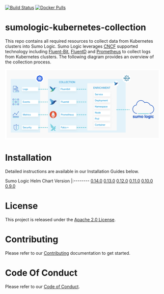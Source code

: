 [![Build Status](https://travis-ci.org/SumoLogic/sumologic-kubernetes-collection.svg?branch=master)](https://travis-ci.org/SumoLogic/sumologic-kubernetes-collection) [![Docker Pulls](https://img.shields.io/docker/pulls/sumologic/kubernetes-fluentd.svg)](https://hub.docker.com/r/sumologic/kubernetes-fluentd) 

# sumologic-kubernetes-collection

This repo contains all required resources to collect data from Kubernetes clusters into Sumo Logic. Sumo Logic leverages [CNCF](https://www.cncf.io) supported technology including [Fluent-Bit](https://fluentbit.io), [FluentD](https://www.fluentd.org) and [Prometheus](https://prometheus.io) to collect logs from Kubernetes clusters. The following diagram provides an overview of the collection process.

![overview](/images/overview.png)

# Installation

Detailed instructions are available in our Installation Guides below.

Sumo Logic Helm Chart Version
|:--------
[0.14.0](./deploy/README.md) 
[0.13.0](https://github.com/SumoLogic/sumologic-kubernetes-collection/blob/v0.13.0/deploy/README.md) 
[0.12.0](https://github.com/SumoLogic/sumologic-kubernetes-collection/blob/v0.12.0/deploy/README.md) 
[0.11.0](https://github.com/SumoLogic/sumologic-kubernetes-collection/blob/v0.11.0/deploy/README.md) 
[0.10.0](https://github.com/SumoLogic/sumologic-kubernetes-collection/blob/v0.10.0/deploy/README.md) 
[0.9.0](https://github.com/SumoLogic/sumologic-kubernetes-collection/blob/v0.9.0/deploy/README.md) 

# License

This project is released under the [Apache 2.0 License](./LICENSE).

# Contributing

Please refer to our [Contributing](./CONTRIBUTING.md) documentation to get started.

# Code Of Conduct

Please refer to our [Code of Conduct](CODE_OF_CONDUCT.md).
